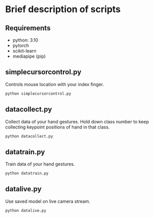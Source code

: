 # Brief description of scripts

## Requirements
* python: 3.10
* pytorch
* scikit-learn
* mediapipe (pip)

## simplecursorcontrol.py
Controls mouse location with your index finger.

```python
python simplecursorcontrol.py
```
## datacollect.py
Collect data of your hand gestures. Hold down class number to keep collecting keypoint positions of hand in that class.

```python
python datacollect.py
```

## datatrain.py
Train data of your hand gestures. 

```python
python datatrain.py
```

## datalive.py
Use saved model on live camera stream.

```python
python datalive.py
```